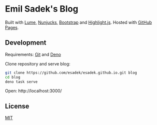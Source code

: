 # Emil Sadek's Blog

Built with [Lume](https://lume.land/),
[Nunjucks](https://mozilla.github.io/nunjucks/),
[Bootstrap](https://getbootstrap.com/) and
[Highlight.js](https://highlightjs.org/). Hosted with
[GitHub Pages](https://pages.github.com/).

## Development

Requirements: [Git](https://git-scm.com/) and [Deno](https://deno.land/)

Clone repository and serve blog:

```bash
git clone https://github.com/esadek/esadek.github.io.git blog
cd blog
deno task serve
```

Open: http://localhost:3000/

## License

[MIT](LICENSE)
